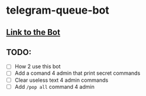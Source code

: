 # telegram-queue-bot

## [Link to the Bot](https://t.me/M33041Queue_bot)

## TODO:
- [ ] How 2 use this bot
- [ ] Add a comand 4 admin that print secret commands
- [ ] Clear useless text 4 admin commands
- [ ] Add `/pop all` command 4 admin